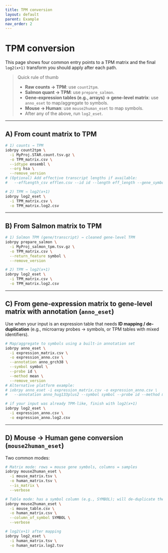 ```yaml
---
title: TPM conversion
layout: default
parent: Example
nav_order: 2
---
```


# TPM conversion

This page shows four common entry points to a TPM matrix and the final `log2(x+1)` transform you should apply after each path.

> Quick rule of thumb  
> - **Raw counts → TPM**: use `count2tpm`.  
> - **Salmon quant → TPM**: use `prepare_salmon`.  
> - **Gene-expression tables (e.g., arrays) → gene-level matrix**: use `anno_eset` to map/aggregate to symbols.  
> - **Mouse → Human**: use `mouse2human_eset` to map symbols.
> - After any of the above, run `log2_eset`.

---

## A) From **count matrix** to **TPM**

```bash
# 1) counts → TPM
iobrpy count2tpm \
  -i MyProj.STAR.count.tsv.gz \
  -o TPM_matrix.csv \
  --idtype ensembl \
  --org hsa \
  --remove_version
# (Optional) Add effective transcript lengths if available:
#   --effLength_csv efflen.csv --id id --length eff_length --gene_symbol symbol
```

```bash
# 2) TPM → log2(x+1)
iobrpy log2_eset \
  -i TPM_matrix.csv \
  -o TPM_matrix.log2.csv
```

---

## B) From **Salmon matrix** to **TPM**

```bash
# 1) Salmon TPM (gene/transcript) → cleaned gene-level TPM
iobrpy prepare_salmon \
  -i MyProj_salmon_tpm.tsv.gz \
  -o TPM_matrix.csv \
  --return_feature symbol \
  --remove_version
```

```bash
# 2) TPM → log2(x+1)
iobrpy log2_eset \
  -i TPM_matrix.csv \
  -o TPM_matrix.log2.csv
```

---

## C) From **gene-expression matrix** to **gene-level matrix** with annotation (`anno_eset`)

Use when your input is an expression table that needs **ID mapping / de-duplication** (e.g., microarray probes → symbols, or TPM tables with mixed identifiers).  

```bash
# Map/aggregate to symbols using a built-in annotation set
iobrpy anno_eset \
  -i expression_matrix.csv \
  -o expression_anno.csv \
  --annotation anno_grch38 \
  --symbol symbol \
  --probe id \
  --method mean \
  --remove_version
# Alternative platform example:
# iobrpy anno_eset -i expression_matrix.csv -o expression_anno.csv \
#   --annotation anno_hug133plus2 --symbol symbol --probe id --method mean
```

```bash
# if your input was already TPM-like, finish with log2(x+1)
iobrpy log2_eset \
  -i expression_anno.csv \
  -o expression_anno.log2.csv
```

---

## D) **Mouse → Human** gene conversion (`mouse2human_eset`)

Two common modes:

```bash
# Matrix mode: rows = mouse gene symbols, columns = samples
iobrpy mouse2human_eset \
  -i mouse_matrix.tsv \
  -o human_matrix.tsv \
  --is_matrix \
  --verbose
```

```bash
# Table mode: has a symbol column (e.g., SYMBOL); will de-duplicate then map
iobrpy mouse2human_eset \
  -i mouse_table.csv \
  -o human_matrix.csv \
  --column_of_symbol SYMBOL \
  --verbose
```

```bash
# log2(x+1) after mapping
iobrpy log2_eset \
  -i human_matrix.tsv \
  -o human_matrix.log2.tsv
```
